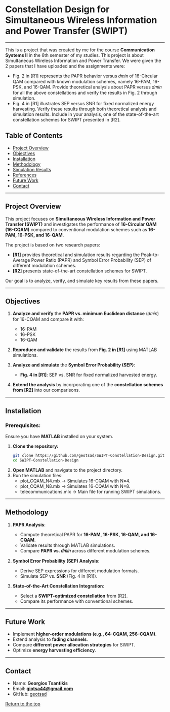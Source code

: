 # Constellation Design for Simultaneous Wireless Information and Power Transfer (SWIPT)

---

This is a project that was created by me for the course **Communication Systems II** in the 6th semester of my studies. This project is about Simultaneous Wireless Information and Power Transfer. We were given the 2 papers that I have uploaded and the assignments were:

- Fig. 2 in [R1] represents the PAPR behavior versus 𝑑𝑚𝑖𝑛 of 16-Circular QAM compared with known modulation schemes, namely 16-PAM, 16-PSK, and 16-QAM. Provide theoretical analysis about PAPR versus 𝑑𝑚𝑖𝑛 for all the above constellations and verify the results in Fig. 2 through simulation.
- Fig. 4 in [R1] illustrates SEP versus SNR for fixed normalized energy harvesting. Verify these results through both theoretical analysis and simulation results. Include in your analysis, one of the state-of-the-art constellation schemes for SWIPT presented in [R2].

## Table of Contents
- [Project Overview](#project-overview)
- [Objectives](#objectives)
- [Installation](#installation)
- [Methodology](#methodology)
- [Simulation Results](#simulation-results)
- [References](#references)
- [Future Work](#future-work)
- [Contact](#contact)

---

## Project Overview
This project focuses on **Simultaneous Wireless Information and Power Transfer (SWIPT)** and investigates the performance of **16-Circular QAM (16-CQAM)** compared to conventional modulation schemes such as **16-PAM, 16-PSK, and 16-QAM**. 

The project is based on two research papers:
- **[R1]** provides theoretical and simulation results regarding the Peak-to-Average Power Ratio (PAPR) and Symbol Error Probability (SEP) of different modulation schemes.
- **[R2]** presents state-of-the-art constellation schemes for SWIPT.

Our goal is to analyze, verify, and simulate key results from these papers.

---

## Objectives
1. **Analyze and verify** the **PAPR vs. minimum Euclidean distance** (𝑑𝑚𝑖𝑛) for 16-CQAM and compare it with:
   - 16-PAM
   - 16-PSK
   - 16-QAM

2. **Reproduce and validate** the results from **Fig. 2 in [R1]** using MATLAB simulations.

3. **Analyze and simulate** the **Symbol Error Probability (SEP)**:
   - **Fig. 4 in [R1]**: SEP vs. SNR for fixed normalized harvested energy.

4. **Extend the analysis** by incorporating one of the **constellation schemes from [R2]** into our comparisons.

---

## Installation
### Prerequisites:
Ensure you have **MATLAB** installed on your system.

1. **Clone the repository:**
   ```bash
   git clone https://github.com/geotsad/SWIPT-Constellation-Design.git
   cd SWIPT-Constellation-Design
2. **Open MATLAB** and navigate to the project directory.
3. Run the simulation files:
   - plot_CQAM_N4.mlx → Simulates 16-CQAM with N=4.
   - plot_CQAM_N8.mlx → Simulates 16-CQAM with N=8.
   - telecommunications.mlx → Main file for running SWIPT simulations.
  
---

## Methodology
1. **PAPR Analysis**:
   - Compute theoretical PAPR for **16-PAM, 16-PSK, 16-QAM, and 16-CQAM**.
   - Validate results through MATLAB simulations.
   - Compare **PAPR vs. 𝑑𝑚𝑖𝑛** across different modulation schemes.

2. **Symbol Error Probability (SEP) Analysis**:
   - Derive SEP expressions for different modulation formats.
   - Simulate SEP vs. **SNR** (Fig. 4 in [R1]).

3. **State-of-the-Art Constellation Integration**:
   - Select a **SWIPT-optimized constellation** from [R2].
   - Compare its performance with conventional schemes.


---

## Future Work
- Implement **higher-order modulations (e.g., 64-CQAM, 256-CQAM)**.
- Extend analysis to **fading channels**.
- Compare **different power allocation strategies** for SWIPT.
- Optimize **energy harvesting efficiency**.

---

## Contact
* Name: **Georgios Tsantikis**  
* Email: **giotsa44@gmail.com**  
* GitHub: [geotsad](https://github.com/geotsad)

[Return to the top](#table-of-contents)

